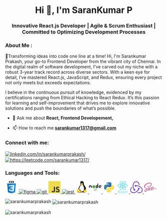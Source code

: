 <h1 align="center">Hi 👋, I'm SaranKumar P</h1>
<h3 align="center">Innovative React.js Developer | Agile & Scrum Enthusiast | Committed to Optimizing Development Processes</h3>

<h3 align="left"> About Me : </h3>
<p align="left"> 
🚀Transforming ideas into code one line at a time! Hi, I'm Sarankumar Prakash, your go-to Frontend Developer from the vibrant city of Chennai. In the digital realm of software development, I've carved out my niche with a robust 3-year track record across diverse sectors. With a keen eye for detail, I’ve mastered React.js, JavaScript, and Redux, ensuring every project not only meets but exceeds expectations.
</p>
<p align="left"> I believe in the continuous pursuit of knowledge, evidenced by my certifications ranging from Ethical Hacking to React Redux. It’s this passion for learning and self-improvement that drives me to explore innovative solutions and push the boundaries of what’s possible.</p>

- 💬 Ask me about **React, Frontend Developement,**

- 📫 How to reach me **sarankumar1317@gmail.com**

<h3 align="left">Connect with me:</h3>
<p align="left">
<a href="https://linkedin.com/in/linkedin.com/in/sarankumarprakash/" target="blank"><img align="center" src="https://raw.githubusercontent.com/rahuldkjain/github-profile-readme-generator/master/src/images/icons/Social/linked-in-alt.svg" alt="linkedin.com/in/sarankumarprakash/" height="30" width="40" /></a>
<a href="https://www.leetcode.com/https://leetcode.com/sarankumar1317/" target="blank"><img align="center" src="https://raw.githubusercontent.com/rahuldkjain/github-profile-readme-generator/master/src/images/icons/Social/leet-code.svg" alt="https://leetcode.com/sarankumar1317/" height="30" width="40" /></a>
</p>

<h3 align="left">Languages and Tools:</h3>
<p align="left"> <a href="https://www.w3schools.com/css/" target="_blank" rel="noreferrer"> <img src="https://raw.githubusercontent.com/devicons/devicon/master/icons/css3/css3-original-wordmark.svg" alt="css3" width="40" height="40"/> </a> <a href="https://www.figma.com/" target="_blank" rel="noreferrer"> <img src="https://www.vectorlogo.zone/logos/figma/figma-icon.svg" alt="figma" width="40" height="40"/> </a> <a href="https://git-scm.com/" target="_blank" rel="noreferrer"> <img src="https://www.vectorlogo.zone/logos/git-scm/git-scm-icon.svg" alt="git" width="40" height="40"/> </a> <a href="https://developer.mozilla.org/en-US/docs/Web/JavaScript" target="_blank" rel="noreferrer"> <img src="https://raw.githubusercontent.com/devicons/devicon/master/icons/javascript/javascript-original.svg" alt="javascript" width="40" height="40"/> </a> <a href="https://jestjs.io" target="_blank" rel="noreferrer"> <img src="https://www.vectorlogo.zone/logos/jestjsio/jestjsio-icon.svg" alt="jest" width="40" height="40"/> </a> <a href="https://www.linux.org/" target="_blank" rel="noreferrer"> <img src="https://raw.githubusercontent.com/devicons/devicon/master/icons/linux/linux-original.svg" alt="linux" width="40" height="40"/> </a> <a href="https://nodejs.org" target="_blank" rel="noreferrer"> <img src="https://raw.githubusercontent.com/devicons/devicon/master/icons/nodejs/nodejs-original-wordmark.svg" alt="nodejs" width="40" height="40"/> </a> <a href="https://www.python.org" target="_blank" rel="noreferrer"> <img src="https://raw.githubusercontent.com/devicons/devicon/master/icons/python/python-original.svg" alt="python" width="40" height="40"/> </a> <a href="https://reactjs.org/" target="_blank" rel="noreferrer"> <img src="https://raw.githubusercontent.com/devicons/devicon/master/icons/react/react-original-wordmark.svg" alt="react" width="40" height="40"/> </a> <a href="https://redux.js.org" target="_blank" rel="noreferrer"> <img src="https://raw.githubusercontent.com/devicons/devicon/master/icons/redux/redux-original.svg" alt="redux" width="40" height="40"/> </a> <a href="https://sass-lang.com" target="_blank" rel="noreferrer"> <img src="https://raw.githubusercontent.com/devicons/devicon/master/icons/sass/sass-original.svg" alt="sass" width="40" height="40"/> </a> </p>

<p><img align="left" src="https://github-readme-stats.vercel.app/api/top-langs?username=sarankumarprakash&show_icons=true&locale=en&layout=compact" alt="sarankumarprakash" /></p>

<p>&nbsp;<img align="center" src="https://github-readme-stats.vercel.app/api?username=sarankumarprakash&show_icons=true&locale=en" alt="sarankumarprakash" /></p>

<p><img align="center" src="https://github-readme-streak-stats.herokuapp.com/?user=sarankumarprakash&" alt="sarankumarprakash" /></p>
